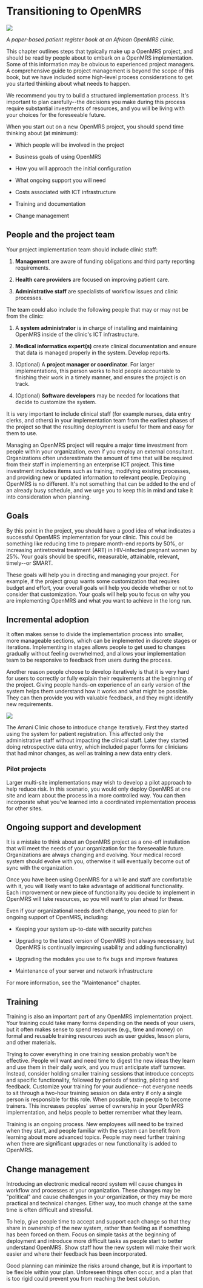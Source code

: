 # Transitioning to OpenMRS

![](http://write.flossmanuals.net/openmrs/transitioning-to-openmrs/static/transitioning.png)

_A paper-based patient register book at an African OpenMRS clinic._

This chapter outlines steps that typically make up a OpenMRS project, and should be read by people about to embark on a OpenMRS implementation. Some of this information may be obvious to experienced project managers. A comprehensive guide to project management is beyond the scope of this book, but we have included some high-level process considerations to get you started thinking about what needs to happen.

We recommend you try to build a structured implementation process. It's important to plan carefully--the decisions you make during this process require substantial investments of resources, and you will be living with your choices for the foreseeable future.

When you start out on a new OpenMRS project, you should spend time thinking about \(at minimum\):

* Which people will be involved in the project

* Business goals of using OpenMRS

* How you will approach the initial configuration

* What ongoing support you will need

* Costs associated with ICT infrastructure

* Training and documentation

* Change management


## People and the project team

Your project implementation team should include clinic staff:

1. **Management** are aware of funding obligations and third party reporting requirements.

2. **Health care providers** are focused on improving patient care.

3. **Administrative staff** are specialists of workflow issues and clinic processes.


The team could also include the following people that may or may not be from the clinic:

1. A **system administrator** is in charge of installing and maintaining OpenMRS inside of the clinic's ICT infrastructure.

2. **Medical informatics expert\(s\)** create clinical documentation and ensure that data is managed properly in the system. Develop reports.

3. \(Optional\) A **project manager or coordinator**. For larger implementations, this person works to hold people accountable to finishing their work in a timely manner, and ensures the project is on track.

4. \(Optional\) **Software developers** may be needed for locations that decide to customize the system.


It is very important to include clinical staff \(for example nurses, data entry clerks, and others\) in your implementation team from the earliest phases of the project so that the resulting deployment is useful for them and easy for them to use.

Managing an OpenMRS project will require a major time investment from people within your organization, even if you employ an external consultant. Organizations often underestimate the amount of time that will be required from their staff in implementing an enterprise ICT project. This time investment includes items such as training, modifying existing processes, and providing new or updated information to relevant people. Deploying OpenMRS is no different. It's not something that can be added to the end of an already busy schedule, and we urge you to keep this in mind and take it into consideration when planning.

## Goals

By this point in the project, you should have a good idea of what indicates a successful OpenMRS implementation for your clinic. This could be something like reducing time to prepare month-end reports by 50%, or increasing antiretroviral treatment \(ART\) in HIV-infected pregnant women by 25%. Your goals should be specific, measurable, attainable, relevant, timely--or SMART.

These goals will help you in directing and managing your project. For example, if the project group wants some customization that requires budget and effort, your overall goals will help you decide whether or not to consider that customization. Your goals will help you to focus on why you are implementing OpenMRS and what you want to achieve in the long run.

## Incremental adoption

It often makes sense to divide the implementation process into smaller, more manageable sections, which can be implemented in discrete stages or iterations. Implementing in stages allows people to get used to changes gradually without feeling overwhelmed, and allows your implementation team to be responsive to feedback from users during the process.

Another reason people choose to develop iteratively is that it is very hard for users to correctly or fully explain their requirements at the beginning of the project. Giving people hands-on experience of an early version of the system helps them understand how it works and what might be possible. They can then provide you with valuable feedback, and they might identify new requirements.

![](http://write.flossmanuals.net/openmrs/transitioning-to-openmrs/static/case-study.png)

The Amani Clinic chose to introduce change iteratively. First they started using the system for patient registration. This affected only the administrative staff without impacting the clinical staff. Later they started doing retrospective data entry, which included paper forms for clinicians that had minor changes, as well as training a new data entry clerk.

### Pilot projects

Larger multi-site implementations may wish to develop a pilot approach to help reduce risk. In this scenario, you would only deploy OpenMRS at one site and learn about the process in a more controlled way. You can then incorporate what you've learned into a coordinated implementation process for other sites.

## Ongoing support and development

It is a mistake to think about an OpenMRS project as a one-off installation that will meet the needs of your organization for the foreseeable future. Organizations are always changing and evolving. Your medical record system should evolve with you, otherwise it will eventually become out of sync with the organization.

Once you have been using OpenMRS for a while and staff are comfortable with it, you will likely want to take advantage of additional functionality. Each improvement or new piece of functionality you decide to implement in OpenMRS will take resources, so you will want to plan ahead for these.

Even if your organizational needs don't change, you need to plan for ongoing support of OpenMRS, including:

* Keeping your system up-to-date with security patches

* Upgrading to the latest version of OpenMRS \(not always necessary, but OpenMRS is continually improving usability and adding functionality\)

* Upgrading the modules you use to fix bugs and improve features

* Maintenance of your server and network infrastructure


For more information, see the "Maintenance" chapter.

## Training

Training is also an important part of any OpenMRS implementation project. Your training could take many forms depending on the needs of your users, but it often makes sense to spend resources \(e.g., time and money\) on formal and reusable training resources such as user guides, lesson plans, and other materials.

Trying to cover everything in one training session probably won't be effective. People will want and need time to digest the new ideas they learn and use them in their daily work, and you must anticipate staff turnover. Instead, consider holding smaller training sessions that introduce concepts and specific functionality, followed by periods of testing, piloting and feedback. Customize your training for your audience--not everyone needs to sit through a two-hour training session on data entry if only a single person is responsible for this role. When possible, train people to become trainers. This increases peoples' sense of ownership in your OpenMRS implementation, and helps people to better remember what they learn.

Training is an ongoing process. New employees will need to be trained when they start, and people familiar with the system can benefit from learning about more advanced topics. People may need further training when there are significant upgrades or new functionality is added to OpenMRS.

## Change management

Introducing an electronic medical record system will cause changes in workflow and processes at your organization. These changes may be "political" and cause challenges in your organization, or they may be more practical and technical changes. Either way, too much change at the same time is often difficult and stressful.

To help, give people time to accept and support each change so that they share in ownership of the new system, rather than feeling as if something has been forced on them. Focus on simple tasks at the beginning of deployment and introduce more difficult tasks as people start to better understand OpenMRS. Show staff how the new system will make their work easier and where their feedback has been incorporated.

Good planning can minimize the risks around change, but it is important to be flexible within your plan. Unforeseen things often occur, and a plan that is too rigid could prevent you from reaching the best solution.

